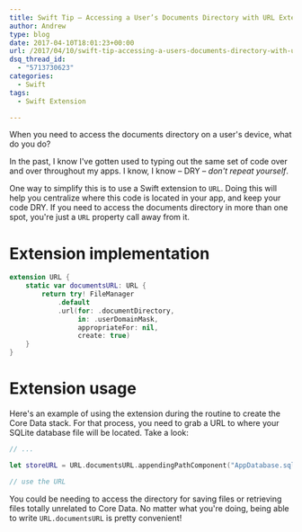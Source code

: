 ```yaml
---
title: Swift Tip – Accessing a User’s Documents Directory with URL Extension
author: Andrew
type: blog
date: 2017-04-10T18:01:23+00:00
url: /2017/04/10/swift-tip-accessing-a-users-documents-directory-with-url-extension/
dsq_thread_id:
  - "5713730623"
categories:
  - Swift
tags:
  - Swift Extension

---
```


When you need to access the documents directory on a user's device, what do you do?

In the past, I know I've gotten used to typing out the same set of code over and over throughout my apps. I know, I know – DRY – _don't repeat yourself_.

One way to simplify this is to use a Swift extension to `URL`. Doing this will help you centralize where this code is located in your app, and keep your code DRY. If you need to access the documents directory in more than one spot, you're just a `URL` property call away from it.


<a name="implementation" class="jump-target"></a>

# Extension implementation

```swift
extension URL {
    static var documentsURL: URL {
        return try! FileManager
            .default
            .url(for: .documentDirectory, 
                 in: .userDomainMask, 
                 appropriateFor: nil, 
                 create: true)
    }
}
```

<a name="usage" class="jump-target"></a>

# Extension usage

Here's an example of using the extension during the routine to create the Core Data stack. For that process, you need to grab a URL to where your SQLite database file will be located. Take a look:

```swift
// ...

let storeURL = URL.documentsURL.appendingPathComponent("AppDatabase.sqlite")

// use the URL
```

You could be needing to access the directory for saving files or retrieving files totally unrelated to Core Data. No matter what you're doing, being able to write `URL.documentsURL` is pretty convenient!

<a name="share" class="jump-target"></a>